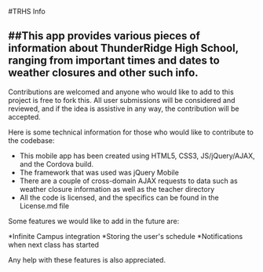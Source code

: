 #TRHS Info

##This app provides various pieces of information about ThunderRidge High School, ranging from important times and dates to weather closures and other such info.
------------------------

Contributions are welcomed and anyone who would like to add to this project is free to fork this.
All user submissions will be considered and reviewed, and if the idea is assistive in any way, the contribution
will be accepted.

Here is some technical information for those who would like to contribute to the codebase:

* This mobile app has been created using HTML5, CSS3, JS/jQuery/AJAX, and the Cordova build.
* The framework that was used was jQuery Mobile
* There are a couple of cross-domain AJAX requests to data such as weather closure information as well as the teacher directory
* All the code is licensed, and the specifics can be found in the License.md file


Some features we would like to add in the future are:

*Infinite Campus integration
*Storing the user's schedule
*Notifications when next class has started

Any help with these features is also appreciated.
